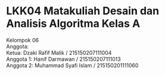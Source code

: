 # LKK04 Matakuliah Desain dan Analisis Algoritma Kelas A
 Kelompok 06 <br />
 Anggota: <br />
 Ketua: Dzaki Rafif Malik / 215150207111004 <br />
 Anggota 1: Hanif Darmawan / 215150207111013 <br />
 Anggota 2: Muhammad Syafi Islam / 215150201111060

